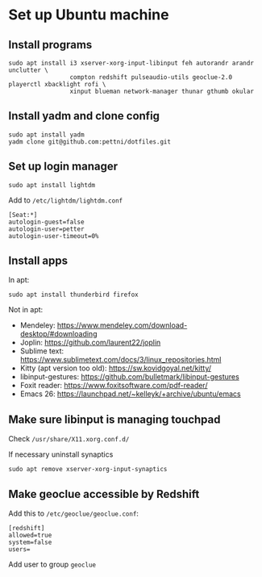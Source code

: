 # Set up Ubuntu machine

## Install programs

```
sudo apt install i3 xserver-xorg-input-libinput feh autorandr arandr unclutter \
                 compton redshift pulseaudio-utils geoclue-2.0 playerctl xbacklight rofi \
                 xinput blueman network-manager thunar gthumb okular 
```

## Install yadm and clone config

```
sudo apt install yadm
yadm clone git@github.com:pettni/dotfiles.git
```

## Set up login manager

```
sudo apt install lightdm
```
Add to ```/etc/lightdm/lightdm.conf``` 
```
[Seat:*]
autologin-guest=false
autologin-user=petter
autologin-user-timeout=0%
```

## Install apps

In apt:
```
sudo apt install thunderbird firefox
```

Not in apt:
 - Mendeley: https://www.mendeley.com/download-desktop/#downloading
 - Joplin: https://github.com/laurent22/joplin
 - Sublime text: https://www.sublimetext.com/docs/3/linux_repositories.html
 - Kitty (apt version too old): https://sw.kovidgoyal.net/kitty/
 - libinput-gestures: https://github.com/bulletmark/libinput-gestures
 - Foxit reader: https://www.foxitsoftware.com/pdf-reader/
 - Emacs 26: https://launchpad.net/~kelleyk/+archive/ubuntu/emacs

## Make sure libinput is managing touchpad

Check ```/usr/share/X11.xorg.conf.d/```

If necessary uninstall synaptics
```
sudo apt remove xserver-xorg-input-synaptics
```

## Make geoclue accessible by Redshift

Add this to ```/etc/geoclue/geoclue.conf```:
```
[redshift]
allowed=true
system=false
users=
```
Add user to group ```geoclue```

